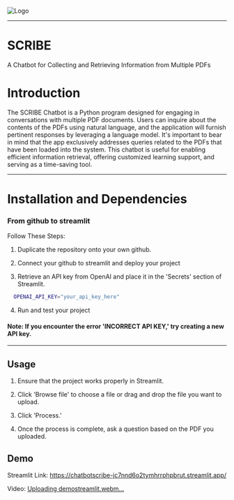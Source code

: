 
![Logo](https://i.ibb.co/44w9sk1/extralong.png)

***
# SCRIBE

A Chatbot for Collecting and Retrieving Information from Multiple PDFs

# Introduction

The SCRIBE Chatbot is a Python program designed for engaging in conversations with multiple PDF documents. Users can inquire about the contents of the PDFs using natural language, and the application will furnish pertinent responses by leveraging a language model. It's important to bear in mind that the app exclusively addresses queries related to the PDFs that have been loaded into the system. This chatbot is useful for enabling efficient information retrieval, offering customized learning support, and serving as a time-saving tool.

***



# Installation and Dependencies
### From github to streamlit

Follow These Steps:

1. Duplicate the repository onto your own github.

2. Connect your github to streamlit and deploy your project

3. Retrieve an API key from OpenAI and place it in the 'Secrets' section of Streamlit.

```bash
  OPENAI_API_KEY="your_api_key_here"
```
4. Run and test your project


#### Note: If you encounter the error 'INCORRECT API KEY,' try creating a new API key.

***
## Usage

1. Ensure that the project works properly in Streamlit.

2. Click 'Browse file' to choose a file or drag and drop the file you want to upload.

3. Click 'Process.'

4. Once the process is complete, ask a question based on the PDF you uploaded.


## Demo

Streamlit Link: https://chatbotscribe-jc7nnd6o2tymhrrphpbrut.streamlit.app/

Video: 
[Uploading demostreamlit.webm…]()

